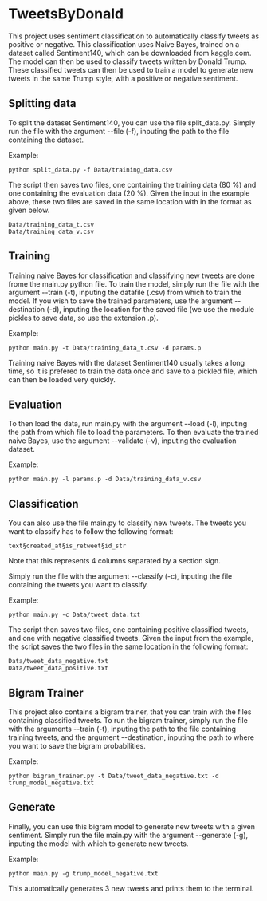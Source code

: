 # TweetsByDonald
This project uses sentiment classification to automatically classify tweets as positive or negative.
This classification uses Naive Bayes, trained on a dataset called Sentiment140, which can be downloaded
from kaggle.com. The model can then be used to classify tweets written by Donald Trump. These classified tweets can then
be used to train a model to generate new tweets in the same Trump style, with a positive or negative sentiment.

## Splitting data
To split the dataset Sentiment140, you can use the file split_data.py.
Simply run the file with the argument --file (-f), inputing the path to the file containing the dataset.

Example:

```
python split_data.py -f Data/training_data.csv
```

The script then saves two files, one containing the training data (80 %) and one containing the evaluation data (20 %).
Given the input in the example above, these two files are saved in the same location with
in the format as given below.

```
Data/training_data_t.csv
Data/training_data_v.csv
```

## Training
Training naive Bayes for classification and classifying new tweets are done frome the main.py python file.
To train the model, simply run the file with the argument --train (-t), inputing the datafile (.csv) from which to train the model.
If you wish to save the trained parameters, use the argument --destination (-d), inputing the location for the saved file
(we use the module pickles to save data, so use the extension .p).

Example:

```
python main.py -t Data/training_data_t.csv -d params.p
```

Training naive Bayes with the dataset Sentiment140 usually takes a long time, so it is prefered to train the data once and save
to a pickled file, which can then be loaded very quickly.

## Evaluation
To then load the data, run main.py with the argument --load (-l), inputing the path from which file to load the parameters.
To then evaluate the trained naive Bayes, use the argument --validate (-v), inputing the evaluation dataset.

Example:

```
python main.py -l params.p -d Data/training_data_v.csv
```

## Classification
You can also use the file main.py to classify new tweets. The tweets you want to classify has to follow the following format:

```
text§created_at§is_retweet§id_str
```

Note that this represents 4 columns separated by a section sign.

Simply run the file with the argument --classify (-c), inputing the file containing the tweets you want to classify.

Example:
```
python main.py -c Data/tweet_data.txt
```

The script then saves two files, one containing positive classified tweets, and one with negative classified tweets.
Given the input from the example, the script saves the two files in the same location in the following format:
```
Data/tweet_data_negative.txt
Data/tweet_data_positive.txt
```

## Bigram Trainer
This project also contains a bigram trainer, that you can train with the files containing classified tweets.
To run the bigram trainer, simply run the file with the arguments  --train (-t), inputing the path to the file containing training tweets,
and the argument --destination, inputing the path to where you want to save the bigram probabilities.

Example:
```
python bigram_trainer.py -t Data/tweet_data_negative.txt -d trump_model_negative.txt
```

## Generate
Finally, you can use this bigram model to generate new tweets with a given sentiment.
Simply run the file main.py with the argument --generate (-g), inputing the model with which to generate new tweets.

Example:
```
python main.py -g trump_model_negative.txt
```

This automatically generates 3 new tweets and prints them to the terminal.
